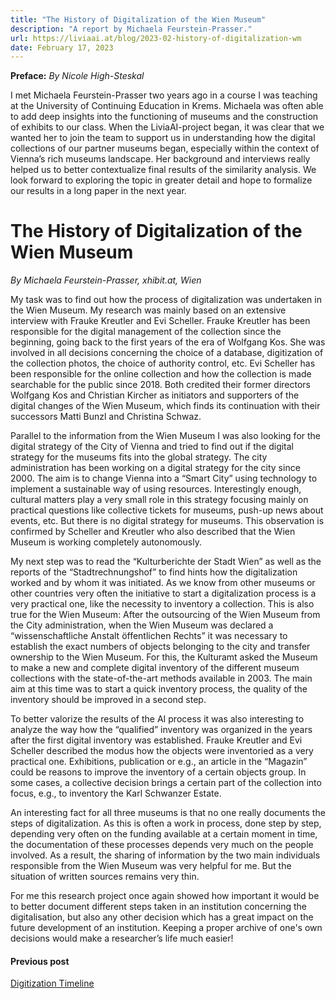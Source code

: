 ```yaml
---
title: "The History of Digitalization of the Wien Museum"
description: "A report by Michaela Feurstein-Prasser."
url: https://liviaai.at/blog/2023-02-history-of-digitalization-wm
date: February 17, 2023
---
```


__Preface:__
_By Nicole High-Steskal_

I met Michaela Feurstein-Prasser two years ago in a course I was teaching at the University of Continuing Education in Krems. Michaela was often able to add deep insights into the functioning of museums and the construction of exhibits to our class. When the LiviaAI-project began, it was clear that we wanted her to join the team to support us in understanding how the digital collections of our partner museums began, especially within the context of Vienna’s rich museums landscape. Her background and interviews really helped us to better contextualize final results of the similarity analysis. We look forward to exploring the topic in greater detail and hope to formalize our results in a long paper in the next year.

# The History of Digitalization of the Wien Museum
_By Michaela Feurstein-Prasser, xhibit.at, Wien_

My task was to find out how the process of digitalization was undertaken in the Wien Museum. My research was mainly based on an extensive interview with Frauke Kreutler and Evi Scheller. Frauke Kreutler has been responsible for the digital management of the collection since the beginning, going back to the first years of the era of Wolfgang Kos. She was involved in all decisions concerning the choice of a database, digitization of the collection photos, the choice of authority control, etc. Evi Scheller has been responsible for the online collection and how the collection is made searchable for the public since 2018. Both credited their former directors Wolfgang Kos and Christian Kircher as initiators and supporters of the digital changes of the Wien Museum, which finds its continuation with their successors Matti Bunzl and Christina Schwaz.

Parallel to the information from the Wien Museum I was also looking for the digital strategy of the City of Vienna and tried to find out if the digital strategy for the museums fits into the global strategy. The city administration has been working on a digital strategy for the city since 2000. The aim is to change Vienna into a “Smart City” using technology to implement a sustainable way of using resources. Interestingly enough, cultural matters play a very small role in this strategy focusing mainly on practical questions like collective tickets for museums, push-up news about events, etc. But there is no digital strategy for museums. This observation is confirmed by Scheller and Kreutler who also described that the Wien Museum is working completely autonomously.

My next step was to read the “Kulturberichte der Stadt Wien” as well as the reports of the “Stadtrechnungshof” to find hints how the digitalization worked and by whom it was initiated. As we know from other museums or other countries very often the initiative to start a digitalization process is a very practical one, like the necessity to inventory a collection. This is also true for the Wien Museum: After the outsourcing of the Wien Museum from the City administration, when the Wien Museum was declared a “wissenschaftliche Anstalt öffentlichen Rechts” it was necessary to establish the exact numbers of objects belonging to the city and transfer ownership to the Wien Museum. For this, the Kulturamt asked the Museum to make a new and complete digital inventory of the different museum collections with the state-of-the-art methods available in 2003. The main aim at this time was to start a quick inventory process, the quality of the inventory should be improved in a second step.

To better valorize the results of the AI process it was also interesting to analyze the way how the “qualified” inventory was organized in the years after the first digital inventory was established. Frauke Kreutler and Evi Scheller described the modus how the objects were inventoried as a very practical one. Exhibitions, publication or e.g., an article in the “Magazin” could be reasons to improve the inventory of a certain objects group. In some cases, a collective decision brings a certain part of the collection into focus, e.g., to inventory the Karl Schwanzer Estate.

An interesting fact for all three museums is that no one really documents the steps of digitalization. As this is often a work in process, done step by step, depending very often on the funding available at a certain moment in time, the documentation of these processes depends very much on the people involved. As a result, the sharing of information by the two main individuals responsible from the Wien Museum was very helpful for me. But the situation of written sources remains very thin.

For me this research project once again showed how important it would be to better document different steps taken in an institution concerning the digitalisation, but also any other decision which has a great impact on the future development of an institution. Keeping a proper archive of one's own decisions would make a researcher’s life much easier!

<footer>
  <div class="previous-post">
    <h4>Previous post</h4> 
    <a href="/blog/2022-11-digitization-timeline">Digitization Timeline</a>
  </div>
</footer>


